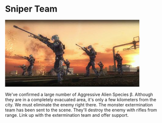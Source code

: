 # Sniper Team

![Sniper Team](../images/missions_thumbnails/M025.jpg)

We've confirmed a large number of Aggressive Alien Species β. Although they are in a completely evacuated area, it's only a few kilometers from the city. We must eliminate the enemy right there.
The monster extermination team has been sent to the scene. They'll destroy the enemy with rifles from range. Link up with the extermination team and offer support.
